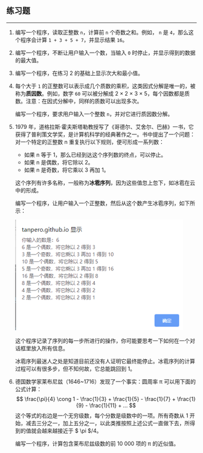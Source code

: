 ## 练习题

---

1. 编写一个程序，读取正整数 `n`，计算前 `n` 个奇数之和。例如， `n` 是 `4`，那么这个程序会计算 `1 + 3 + 5 + 7`，并显示结果 `16`。

2. 编写一个程序，不断让用户输入一个数，当输入 `0` 时停止，并显示得到的数据的最大值。

3. 编写一个程序，在练习 2 的基础上显示次大和最小值。

4. 每个大于 `1` 的正整数可以表示成几个质数的乘积，这类因式分解是唯一的，被称为**质因数**。例如，数字 `60` 可以被分解成 2 × 2 × 3 × 5，每个因数都是质数。注意：在因式分解中，同样的质数可以出现多次。

   编写一个程序，要求用户输入一个整数 `n`，并对它进行质因数分解。

5. 1979 年，道格拉斯·霍夫斯塔勒教授写了《哥德尔、艾舍尔、巴赫》一书，它获得了普利策文学奖，是计算机科学的经典著作之一。书中提出了一个问题：对一个特定的正整数 n 重复执行以下规则，便可形成一系列数：

   - 如果 n 等于 1，那么已经到达这个序列数的终点，可以停止。
   - 如果 n 是偶数，将它除以 2。
   - 如果 n 是奇数，将它乘以 3 再加 1。

   这个序列有许多名称，一般称为**冰雹序列**，因为这些值忽上忽下，如冰雹在云中的形成。

   编写一个程序，让用户输入一个正整数，然后从这个数产生冰雹序列，如下所示：

   ![1554374449053](assets/1554374449053.png)

   这个程序记录了序列的每一步所进行的操作，你可能要思考一下如何在一个对话框里放入所有信息。

   冰雹序列最迷人之处是知道目前还没有人证明它最终能停止。冰雹序列的计算过程可以有很多步，但不知何故，它总能跳回到 1。

6. 德国数学家莱布尼兹（1646~1716）发现了一个事实：圆周率 π 可以用下面的公式计算：
   $$
   \frac{\pi}{4} \cong 1 - \frac{1}{3} + \frac{1}{5} - \frac{1}{7} + \frac{1}{9} - \frac{1}{11} + ...
   $$
   这个等式的右边是一个无穷级数，每个分数是级数中的一项。所有奇数从 1 开始，减去三分之一，加上五分之一，以此类推按照上述公式一直做下去，所得到的值就会越来越接近于 $ \pi $/4。

   编写一个程序，计算包含莱布尼兹级数的前 10 000 项的 π 的近似值。

   

   

   



